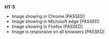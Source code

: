 **HT-5**

- Image showing in Chrome [PASSED]
- Image showing in Microsoft edge [PASSED]
- Image showing in Firefox [PASSED]
- Image is responsive on all browsers [PASSED]
